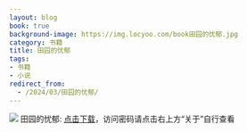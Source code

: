 ```yaml
---
layout: blog
book: true
background-image: https://img.locyoo.com/book田园的忧郁.jpg
category: 书籍
title: 田园的忧郁
tags:
- 书籍
- 小说
redirect_from:
  - /2024/03/田园的忧郁/
---
```

![](https://img.locyoo.com/book田园的忧郁.jpg)
田园的忧郁: <a name = "ref1" href="https://url18.ctfile.com/f/50983618-1253432707-b74ae0?p=3619">点击下载</a>，访问密码请点击右上方“关于”自行查看
